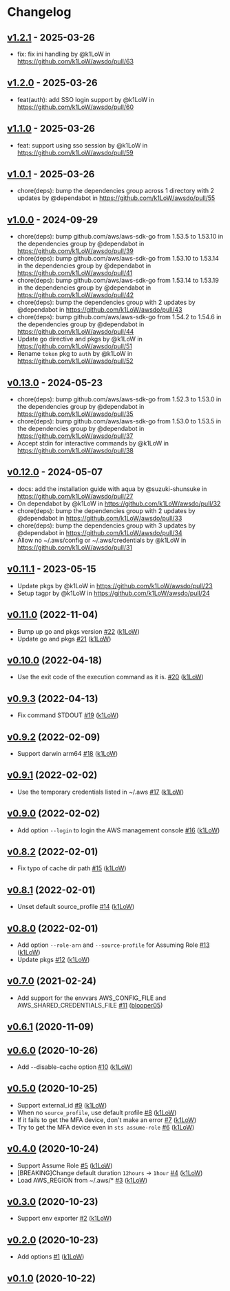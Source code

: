 # Changelog

## [v1.2.1](https://github.com/k1LoW/awsdo/compare/v1.2.0...v1.2.1) - 2025-03-26
- fix: fix ini handling by @k1LoW in https://github.com/k1LoW/awsdo/pull/63

## [v1.2.0](https://github.com/k1LoW/awsdo/compare/v1.1.0...v1.2.0) - 2025-03-26
- feat(auth): add SSO login support by @k1LoW in https://github.com/k1LoW/awsdo/pull/60

## [v1.1.0](https://github.com/k1LoW/awsdo/compare/v1.0.1...v1.1.0) - 2025-03-26
- feat: support using sso session by @k1LoW in https://github.com/k1LoW/awsdo/pull/59

## [v1.0.1](https://github.com/k1LoW/awsdo/compare/v1.0.0...v1.0.1) - 2025-03-26
- chore(deps): bump the dependencies group across 1 directory with 2 updates by @dependabot in https://github.com/k1LoW/awsdo/pull/55

## [v1.0.0](https://github.com/k1LoW/awsdo/compare/v0.13.0...v1.0.0) - 2024-09-29
- chore(deps): bump github.com/aws/aws-sdk-go from 1.53.5 to 1.53.10 in the dependencies group by @dependabot in https://github.com/k1LoW/awsdo/pull/39
- chore(deps): bump github.com/aws/aws-sdk-go from 1.53.10 to 1.53.14 in the dependencies group by @dependabot in https://github.com/k1LoW/awsdo/pull/41
- chore(deps): bump github.com/aws/aws-sdk-go from 1.53.14 to 1.53.19 in the dependencies group by @dependabot in https://github.com/k1LoW/awsdo/pull/42
- chore(deps): bump the dependencies group with 2 updates by @dependabot in https://github.com/k1LoW/awsdo/pull/43
- chore(deps): bump github.com/aws/aws-sdk-go from 1.54.2 to 1.54.6 in the dependencies group by @dependabot in https://github.com/k1LoW/awsdo/pull/44
- Update go directive and pkgs by @k1LoW in https://github.com/k1LoW/awsdo/pull/51
- Rename `token` pkg to `auth` by @k1LoW in https://github.com/k1LoW/awsdo/pull/52

## [v0.13.0](https://github.com/k1LoW/awsdo/compare/v0.12.0...v0.13.0) - 2024-05-23
- chore(deps): bump github.com/aws/aws-sdk-go from 1.52.3 to 1.53.0 in the dependencies group by @dependabot in https://github.com/k1LoW/awsdo/pull/35
- chore(deps): bump github.com/aws/aws-sdk-go from 1.53.0 to 1.53.5 in the dependencies group by @dependabot in https://github.com/k1LoW/awsdo/pull/37
- Accept stdin for interactive commands by @k1LoW in https://github.com/k1LoW/awsdo/pull/38

## [v0.12.0](https://github.com/k1LoW/awsdo/compare/v0.11.1...v0.12.0) - 2024-05-07
- docs: add the installation guide with aqua by @suzuki-shunsuke in https://github.com/k1LoW/awsdo/pull/27
- On dependabot by @k1LoW in https://github.com/k1LoW/awsdo/pull/32
- chore(deps): bump the dependencies group with 2 updates by @dependabot in https://github.com/k1LoW/awsdo/pull/33
- chore(deps): bump the dependencies group with 3 updates by @dependabot in https://github.com/k1LoW/awsdo/pull/34
- Allow no ~/.aws/config or ~/.aws/credentials by @k1LoW in https://github.com/k1LoW/awsdo/pull/31

## [v0.11.1](https://github.com/k1LoW/awsdo/compare/v0.11.0...v0.11.1) - 2023-05-15
- Update pkgs by @k1LoW in https://github.com/k1LoW/awsdo/pull/23
- Setup tagpr by @k1LoW in https://github.com/k1LoW/awsdo/pull/24

## [v0.11.0](https://github.com/k1LoW/awsdo/compare/v0.10.0...v0.11.0) (2022-11-04)

* Bump up go and pkgs version [#22](https://github.com/k1LoW/awsdo/pull/22) ([k1LoW](https://github.com/k1LoW))
* Update go and pkgs [#21](https://github.com/k1LoW/awsdo/pull/21) ([k1LoW](https://github.com/k1LoW))

## [v0.10.0](https://github.com/k1LoW/awsdo/compare/v0.9.3...v0.10.0) (2022-04-18)

* Use the exit code of the execution command as it is. [#20](https://github.com/k1LoW/awsdo/pull/20) ([k1LoW](https://github.com/k1LoW))

## [v0.9.3](https://github.com/k1LoW/awsdo/compare/v0.9.2...v0.9.3) (2022-04-13)

* Fix command STDOUT [#19](https://github.com/k1LoW/awsdo/pull/19) ([k1LoW](https://github.com/k1LoW))

## [v0.9.2](https://github.com/k1LoW/awsdo/compare/v0.9.1...v0.9.2) (2022-02-09)

* Support darwin arm64 [#18](https://github.com/k1LoW/awsdo/pull/18) ([k1LoW](https://github.com/k1LoW))

## [v0.9.1](https://github.com/k1LoW/awsdo/compare/v0.9.0...v0.9.1) (2022-02-02)

* Use the temporary credentials listed in ~/.aws [#17](https://github.com/k1LoW/awsdo/pull/17) ([k1LoW](https://github.com/k1LoW))

## [v0.9.0](https://github.com/k1LoW/awsdo/compare/v0.8.2...v0.9.0) (2022-02-02)

* Add option `--login` to login the AWS management console [#16](https://github.com/k1LoW/awsdo/pull/16) ([k1LoW](https://github.com/k1LoW))

## [v0.8.2](https://github.com/k1LoW/awsdo/compare/v0.8.1...v0.8.2) (2022-02-01)

* Fix typo of cache dir path [#15](https://github.com/k1LoW/awsdo/pull/15) ([k1LoW](https://github.com/k1LoW))

## [v0.8.1](https://github.com/k1LoW/awsdo/compare/v0.8.0...v0.8.1) (2022-02-01)

* Unset default source_profile [#14](https://github.com/k1LoW/awsdo/pull/14) ([k1LoW](https://github.com/k1LoW))

## [v0.8.0](https://github.com/k1LoW/awsdo/compare/v0.7.0...v0.8.0) (2022-02-01)

* Add option `--role-arn` and `--source-profile` for Assuming Role [#13](https://github.com/k1LoW/awsdo/pull/13) ([k1LoW](https://github.com/k1LoW))
* Update pkgs [#12](https://github.com/k1LoW/awsdo/pull/12) ([k1LoW](https://github.com/k1LoW))

## [v0.7.0](https://github.com/k1LoW/awsdo/compare/v0.6.1...v0.7.0) (2021-02-24)

* Add support for the envvars AWS_CONFIG_FILE and AWS_SHARED_CREDENTIALS_FILE [#11](https://github.com/k1LoW/awsdo/pull/11) ([blooper05](https://github.com/blooper05))

## [v0.6.1](https://github.com/k1LoW/awsdo/compare/v0.6.0...v0.6.1) (2020-11-09)


## [v0.6.0](https://github.com/k1LoW/awsdo/compare/v0.5.0...v0.6.0) (2020-10-26)

* Add --disable-cache option [#10](https://github.com/k1LoW/awsdo/pull/10) ([k1LoW](https://github.com/k1LoW))

## [v0.5.0](https://github.com/k1LoW/awsdo/compare/v0.4.0...v0.5.0) (2020-10-25)

* Support external_id [#9](https://github.com/k1LoW/awsdo/pull/9) ([k1LoW](https://github.com/k1LoW))
* When no `source_profile`, use default profile [#8](https://github.com/k1LoW/awsdo/pull/8) ([k1LoW](https://github.com/k1LoW))
* If it fails to get the MFA device, don't make an error [#7](https://github.com/k1LoW/awsdo/pull/7) ([k1LoW](https://github.com/k1LoW))
* Try to get the MFA device even in `sts assume-role` [#6](https://github.com/k1LoW/awsdo/pull/6) ([k1LoW](https://github.com/k1LoW))

## [v0.4.0](https://github.com/k1LoW/awsdo/compare/v0.3.0...v0.4.0) (2020-10-24)

* Support Assume Role [#5](https://github.com/k1LoW/awsdo/pull/5) ([k1LoW](https://github.com/k1LoW))
* [BREAKING]Change default duration `12hours` -> `1hour` [#4](https://github.com/k1LoW/awsdo/pull/4) ([k1LoW](https://github.com/k1LoW))
* Load AWS_REGION from ~/.aws/* [#3](https://github.com/k1LoW/awsdo/pull/3) ([k1LoW](https://github.com/k1LoW))

## [v0.3.0](https://github.com/k1LoW/awsdo/compare/v0.2.0...v0.3.0) (2020-10-23)

* Support env exporter [#2](https://github.com/k1LoW/awsdo/pull/2) ([k1LoW](https://github.com/k1LoW))

## [v0.2.0](https://github.com/k1LoW/awsdo/compare/v0.1.0...v0.2.0) (2020-10-23)

* Add options [#1](https://github.com/k1LoW/awsdo/pull/1) ([k1LoW](https://github.com/k1LoW))

## [v0.1.0](https://github.com/k1LoW/awsdo/compare/697f86a55f7a...v0.1.0) (2020-10-22)
